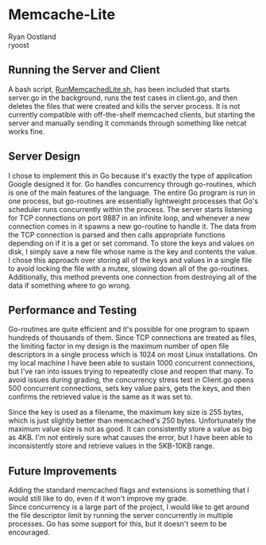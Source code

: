 # Memcache-Lite
Ryan Oostland  
ryoost
## Running the Server and Client
A bash script, [RunMemcachedLite.sh](RunMemcachedLite.sh), has been included that starts server.go in the background, runs the test cases in client.go, and then deletes the files that were created and kills the server process. It is not currently compatible with off-the-shelf memcached clients, but starting the server and manually sending it commands through something like netcat works fine.
## Server Design
I chose to implement this in Go because it's exactly the type of application Google designed it for. Go handles concurrency through go-routines, which is one of the main features of the language. The entire Go program is run in one process, but go-routines are essentially lightweight processes that Go's scheduler runs concurrently within the process. The server starts listening for TCP connections on port 9887 in an infinite loop, and whenever a new connection comes in it spawns a new go-routine to handle it. The data from the TCP connection is parsed and then calls appropriate functions depending on if it is a get or set command. To store the keys and values on disk, I simply save a new file whose name is the key and contents the value. I chose this approach over storing all of the keys and values in a single file to avoid locking the file with a mutex, slowing down all of the go-routines. Additionally, this method prevents one connection from destroying all of the data if something where to go wrong.

## Performance and Testing
Go-routines are quite efficient and it's possible for one program to spawn hundreds of thousands of them. Since TCP connections are treated as files, the limiting factor in my design is the maximum number of open file descriptors in a single process which is 1024 on most Linux installations. On my local machine I have been able to sustain 1000 concurrent connections, but I've ran into issues trying to repeatedly close and reopen that many. To avoid issues during grading, the concurrency stress test in Client.go opens 500 concurrent connections, sets key value pairs, gets the keys, and then confirms the retrieved value is the same as it was set to.  

Since the key is used as a filename, the maximum key size is 255 bytes, which is just slightly better than memcached's 250 bytes. Unfortunately the maximum value size is not as good. It can consistently store a value as big as 4KB. I'm not entirely sure what causes the error, but I have been able to inconsistently store and retrieve values in the 5KB-10KB range.

## Future Improvements
Adding the standard memcached flags and extensions is something that I would still like to do, even if it won't improve my grade.  
Since concurrency is a large part of the project, I would like to get around the file descriptor limit by running the server concurrently in multiple processes. Go has some support for this, but it doesn't seem to be encouraged.